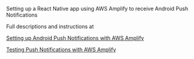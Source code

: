 Setting up a React Native app using AWS Amplify to receive Android Push Notifications

Full descriptions and instructions at

[Setting up Android Push Notifications with AWS Amplify](https://medium.com/@dantasfiles/setting-up-android-push-notifications-with-aws-amplify-e6334c6356d8)

[Testing Push Notifications with AWS Amplify](https://medium.com/@dantasfiles/testing-push-notifications-with-aws-amplify-9126bd621d3a)
